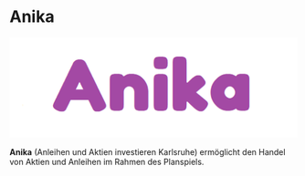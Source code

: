# Anika

![Anika](./Img/logo.png)

**Anika** (Anleihen und Aktien investieren Karlsruhe) ermöglicht den Handel von Aktien und Anleihen im Rahmen des Planspiels.
